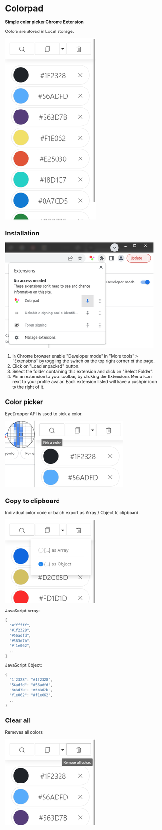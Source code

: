 # Colorpad

**Simple color picker Chrome Extension**
<!-- <img src="docs/chrome_48x48.png"> -->

Colors are stored in Local storage.

<img src="docs/blank.png">

## Installation

<img src="docs/pin_2.png">

1. In Chrome browser enable "Developer mode" in "More tools" > "Extensions" by toggling the switch on the top right corner of the page. 
2. Click on "Load unpacked" button.
3. Select the folder containing this extension and click on "Select Folder".
4. Pin an extension to your toolbar, by clicking the Extensions Menu icon next to your profile avatar. Each extension listed will have a pushpin icon to the right of it. 

## Color picker
EyeDropper API is used to pick a color.

<img src="docs/pick_1.png">

## Copy to clipboard
Individual color code or batch export as Array / Object to clipboard.

<img src="docs/dropdown.png">

JavaScript Array:
```javascript
[
  "#ffffff",
  "#1f2328",
  "#56adfd",
  "#563d7b",
  "#f1e062",
  ...
]
```
JavaScript Object:
```javascript
{
  "1f2328": "#1f2328",
  "56adfd": "#56adfd",
  "563d7b": "#563d7b",
  "f1e062": "#f1e062",
  ...
}
```
## Clear all
Removes all colors

<img src="docs/remove.png">
